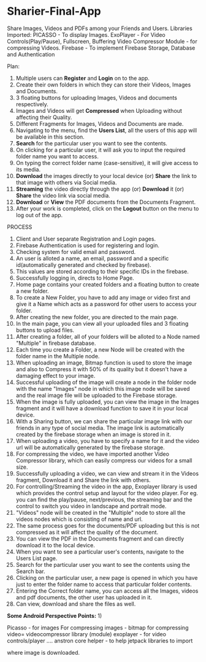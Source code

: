 # Sharier-Final-App
Share Images, Videos and PDFs among your Friends and Users.
Libraries Imported:
PICASSO - To display Images.
ExoPlayer - For Video Controls(Play/Pause), Fullscreen, Buffering
Video Compressor Module - for compressing Videos.
Firebase - To implement Firebase Storage, Database and Authentication

Plan:
1) Multiple users can **Register** and **Login** on to the app.
2) Create their own folders in which they can store their Videos, Images and Documents.
3) 3 floating buttons for uploading Images, Videos and documents respectively.
4) Images and Videos will get **Compressed** when Uploading without affecting their Quality.
5) Different Fragments for Images, Videos and Documents are made.
6) Navigating to the menu, find the **Users List**, all the users of this app will be available in this section.
7) **Search** for the particular user you want to see the contents.
8) On clicking for a particular user, it will ask you to input the required folder name you want to access.
9) On typing the correct folder name (case-sensitive), it will give access to its media.
10) **Download** the images directly to your local device (or) **Share** the link to that image with others via Social media.
11) **Streaming** the video directly through the app (or) **Download** it (or) **Share** the video link via social media.
12) **Download** or **View** the PDF documents from the Documents Fragment.
13) After your work is completed, click on the **Logout** button on the menu to log out of the app.

PROCESS

1) Client and User separate Registration and Login pages.
2) Firebase Authentication is used for registering and login.
3) Checking system for valid email and password.
4) An user is alloted a name, an email, password and a specific id(automatically generated and checked by firebase).
5) This values are stored according to their specific IDs in the firebase.
6) Successfully logging in, directs to Home Page.
7) Home page contains your created folders and a floating button to create a new folder.
8) To create a New Folder, you have to add any image or video first and give it a Name which acts as a password for other users to access  your folder.
9) After creating the new folder, you are directed to the main page.
10) In the main page, you can view all your uploaded files and 3 floating buttons to upload files.
11) After creating a folder, all of your folders will be alloted to a Node named "Multiple" in firebase database.
12) Each time you create a Folder, a new Node will be created with the folder name in the Multiple node.
13) When uploading an image, Bitmap function is used to store the image and also to Compress it with 50% of its quality but it doesn't have a damaging effect to your image.
14) Successful uploading of the image will create a node in the folder node with the name "Images" node in which this image node will be saved and the real image file will be uploaded to the Firebase storage.
15) When the image is fully uploaded, you can view the image in the Images fragment and it will have a download function to save it in your local device.
16) With a Sharing button, we can share the particular image link with our friends in any type of social media. The image link is automatically created by the firebase storage when an image is stored in it.
17) When uploading a video, you have to specify a name for it and the video url will be automatically generated by the firebase storage.
18) For compressing the video, we have imported another Video Compressor library, which can easily compress our videos for a small size.
19) Successfully uploading a video, we can view and stream it in the Videos fragment, Download it and Share the link with others.
20) For controlling/Streaming the video in the app, Exoplayer library is used which provides the control setup and layout for the video player. For eg. you can find the play/pause, next/previous, the streaming bar and the control to switch you video in landscape and portrait mode.
21) "Videos" node will be created in the "Multiple" node to store all the videos nodes which is consisting of name and url.
22) The same process goes for the documents/PDF uploading but this is not compressed as it will affect the quality of the document.
23) You can view the PDF in the Documents fragment and can directly download it to the local device.
24) When you want to see a particular user's contents, navigate to the Users List page.
25) Search for the particular user you want to see the contents using the Search bar.
26) Clicking on the particular user, a new page is opened in which you have just to enter the folder name to access that particular folder contents.
27) Entering the Correct folder name, you can access all the Images, videos and pdf documents, the other user has uploaded in it.
28) Can view, download and share the files as well.


**Some Android Perspective Points:**
1) 

Picasso - for images
For compressing images - bitmap
for compressing video= videocompressor library (module)
exoplayer - for video controls/player ....
anstron core helper - to help jetpack libraries to import

where image is downloaded.



